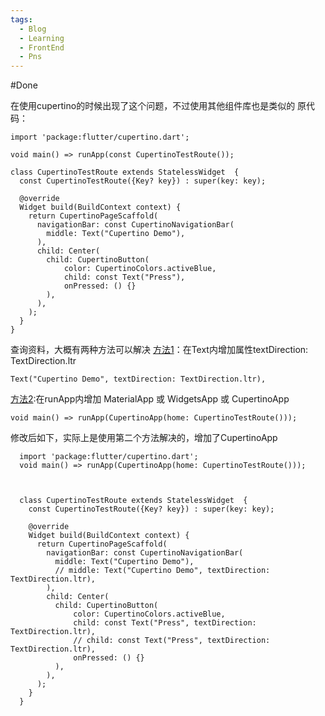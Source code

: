```yaml
---
tags:
  - Blog
  - Learning
  - FrontEnd
  - Pns
---
```

#Done 

 在使用cupertino的时候出现了这个问题，不过使用其他组件库也是类似的
原代码：
```
import 'package:flutter/cupertino.dart';

void main() => runApp(const CupertinoTestRoute());

class CupertinoTestRoute extends StatelessWidget  {
  const CupertinoTestRoute({Key? key}) : super(key: key);

  @override
  Widget build(BuildContext context) {
    return CupertinoPageScaffold(
      navigationBar: const CupertinoNavigationBar(
        middle: Text("Cupertino Demo"),
      ),
      child: Center(
        child: CupertinoButton(
            color: CupertinoColors.activeBlue,
            child: const Text("Press"),
            onPressed: () {}
        ),
      ),
    );
  }
}
```
查询资料，大概有两种方法可以解决
[方法1](https://blog.csdn.net/shulianghan/article/details/115262342)：在Text内增加属性textDirection: TextDirection.ltr
```
Text("Cupertino Demo", textDirection: TextDirection.ltr),
```
[方法2](https://stackoverflow.com/questions/49687181/no-directionality-widget-found):在runApp内增加 MaterialApp 或 WidgetsApp 或 CupertinoApp
```
void main() => runApp(CupertinoApp(home: CupertinoTestRoute()));
```
修改后如下，实际上是使用第二个方法解决的，增加了CupertinoApp
```
  import 'package:flutter/cupertino.dart';
  void main() => runApp(CupertinoApp(home: CupertinoTestRoute()));
  
  
  
  class CupertinoTestRoute extends StatelessWidget  {
    const CupertinoTestRoute({Key? key}) : super(key: key);
  
    @override
    Widget build(BuildContext context) {
      return CupertinoPageScaffold(
        navigationBar: const CupertinoNavigationBar(
          middle: Text("Cupertino Demo"),
          // middle: Text("Cupertino Demo", textDirection: TextDirection.ltr),
        ),
        child: Center(
          child: CupertinoButton(
              color: CupertinoColors.activeBlue,
              child: const Text("Press", textDirection: TextDirection.ltr),
              // child: const Text("Press", textDirection: TextDirection.ltr),
              onPressed: () {}
          ),
        ),
      );
    }
  }
```
